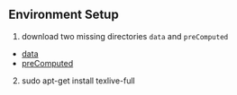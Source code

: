 ## Environment Setup

1) download two missing directories `data` and `preComputed`
* [data](https://drive.google.com/file/d/1UzlBSNNrrAVQv_LwziRmY9qzVotbWZgo/view?usp=sharing)
* [preComputed](https://drive.google.com/file/d/1HAVDt1eXj2iUQBPv995ASLKo1IhhKlOX/view?usp=sharing)

2) sudo apt-get install texlive-full
